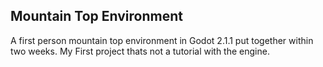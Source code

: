 ## Mountain Top Environment

A first person mountain top environment in Godot 2.1.1 put together
within two weeks. My First project thats not a tutorial with the engine.
